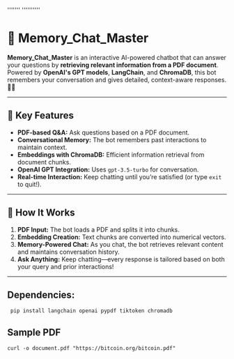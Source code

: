 '''''''
''''''''''
# 🧠 Memory_Chat_Master

**Memory_Chat_Master** is an interactive AI-powered chatbot that can answer your questions by **retrieving relevant information from a PDF document**. Powered by **OpenAI's GPT models**, **LangChain**, and **ChromaDB**, this bot remembers your conversation and gives detailed, context-aware responses. 📄💬

---

## 🎯 Key Features
- **PDF-based Q&A:** Ask questions based on a PDF document.
- **Conversational Memory:** The bot remembers past interactions to maintain context.
- **Embeddings with ChromaDB:** Efficient information retrieval from document chunks.
- **OpenAI GPT Integration:** Uses `gpt-3.5-turbo` for conversation.
- **Real-time Interaction:** Keep chatting until you’re satisfied (or type `exit` to quit!).

---

## 🚀 How It Works
1. **PDF Input:** The bot loads a PDF and splits it into chunks.
2. **Embedding Creation:** Text chunks are converted into numerical vectors.
3. **Memory-Powered Chat:** As you chat, the bot retrieves relevant content and maintains conversation history.
4. **Ask Anything:** Keep chatting—every response is tailored based on both your query and prior interactions!

---

## Dependencies:

```text
 pip install langchain openai pypdf tiktoken chromadb
 ```

## Sample PDF

```text
curl -o document.pdf "https://bitcoin.org/bitcoin.pdf"

 ```
